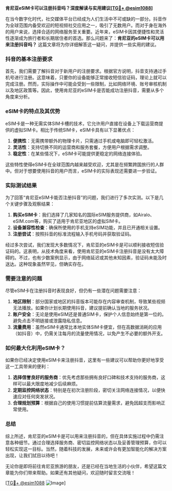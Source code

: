 **肯尼亚eSIM卡可以注册抖音吗？深度解读与实用建议[[TG💪+ @esim1088](https://t.me/s/esim1088)]**

在当今数字化时代，社交媒体平台已经成为人们生活中不可或缺的一部分。抖音作为全球范围内备受欢迎的短视频社交应用之一，吸引了无数用户。而对于身在海外的用户来说，选择合适的网络服务至关重要。近年来，eSIM卡因其便捷性和灵活性逐渐成为旅行者和长期居住者的首选。那么问题来了：**肯尼亚的eSIM卡可以用来注册抖音吗？** 这篇文章将为你详细解答这一疑问，并提供一些实用的建议。

### 抖音的基本注册要求

首先，我们需要了解抖音对于新用户的注册要求。根据官方说明，抖音支持通过手机号进行注册。这意味着，只要你的设备能够正常接收短信验证码，理论上就可以完成注册。然而，实际操作中可能会受到一些限制，比如网络环境、账号审核机制以及地区政策等。因此，使用肯尼亚的eSIM卡是否能成功注册抖音，需要从多个角度来分析。

### eSIM卡的特点及其优势

eSIM卡是一种无需实体SIM卡槽的技术，它允许用户直接在设备上下载运营商提供的虚拟SIM卡。相比于传统SIM卡，eSIM卡具有以下显著优点：

1. **便携性**：无需携带额外的物理卡片，只需通过手机或电脑即可轻松激活。
2. **灵活性**：支持切换不同的运营商和服务套餐，方便用户根据需求调整。
3. **稳定性**：在某些情况下，eSIM卡可能提供更稳定的网络连接体验。

这些特性使得eSIM卡在全球范围内越来越受欢迎，尤其是在频繁跨国旅行的人群中。但对于想要使用抖音的用户而言，eSIM卡的实际表现还需要进一步验证。

### 实际测试结果

为了回答“肯尼亚eSIM卡能否注册抖音”的问题，我们进行了多次实测。以下是几个关键步骤及观察结果：

1. **购买eSIM卡**：我们选择了几家知名的国际eSIM服务提供商，如Airalo、eSIM.com等，购买了适用于肯尼亚地区的虚拟SIM卡。
2. **设备兼容性检查**：确保所使用的手机支持eSIM功能，并且已开通相关设置。
3. **注册尝试**：按照抖音的标准流程输入手机号码并获取验证码。

经过多次尝试，我们发现大多数情况下，肯尼亚的eSIM卡是可以顺利接收短信验证码的。这表明，从技术角度来看，使用肯尼亚的eSIM卡注册抖音是没有太大障碍的。不过，也有少数案例显示，由于网络延迟或其他未知因素，验证码未能及时送达。这种现象虽然罕见，但确实存在。

### 需要注意的问题

尽管eSIM卡在注册抖音时表现良好，但仍有一些潜在问题需要注意：

1. **地区限制**：部分国家或地区的抖音版本可能存在内容审查机制，导致某些视频无法播放。如果你计划长期使用抖音，建议提前确认当地的服务状况。
2. **账户安全**：无论是使用eSIM还是普通SIM卡，保护个人信息始终是第一位的。避免点击不明链接或泄露隐私信息。
3. **流量费用**：虽然eSIM卡通常比本地实体SIM卡便宜，但在高数据消耗的应用（如抖音）中，仍需关注每月的流量使用情况，以免产生不必要的额外开支。

### 如何最大化利用eSIM卡？

如果你已经决定使用eSIM卡来注册抖音，这里有一些建议可以帮助你更好地享受这一工具带来的便利：

1. **选择信誉良好的服务商**：优先考虑那些拥有良好口碑和技术支持的服务商，这样可以最大限度地减少后续麻烦。
2. **定期监控网络状态**：特别是在初次注册阶段，密切关注网络连接情况，以便快速应对任何突发状况。
3. **合理规划预算**：根据自己的使用习惯提前估算流量需求，避免因超支而影响正常使用。

### 总结

综上所述，肯尼亚的eSIM卡是可以用来注册抖音的，但在具体实施过程中仍需注意各种细节。通过合理选择服务商、密切监控网络状态以及妥善管理预算，你可以轻松实现这一目标。当然，随着科技的发展，未来或许会有更加智能化的解决方案出现，让我们拭目以待吧！

无论你是即将前往肯尼亚旅游的朋友，还是已经在当地生活的小伙伴，希望这篇文章能为你们带来帮助。如果还有其他疑问，欢迎随时留言交流哦！

[[TG💪+ @esim1088](https://t.me/s/esim1088) ![Image](https://i.postimg.cc/4NQfJmqS/Snipaste-2025-05-13-00-14-12.png)]